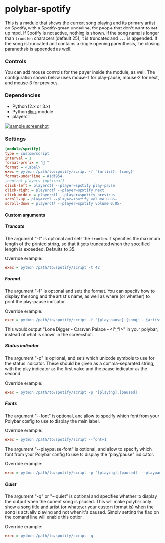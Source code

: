 # polybar-spotify

This is a module that shows the current song playing and its primary artist on Spotify, with a Spotify-green underline, for people that don't want to set up mpd. If Spotify is not active, nothing is shown. If the song name is longer than `trunclen` characers (default 25), it is truncated and `...` is appended. If the song is truncated and contains a single opening parenthesis, the closing paranethsis is appended as well.

### Controls

You can add mouse controls for the player inside the module, as well. The configuration shown below uses mouse-1 for play-pause, mouse-2 for next, and mouse-3 for previous.

### Dependencies
- Python (2.x or 3.x)
- Python [`dbus`](https://pypi.org/project/dbus-python/) module
- playerctl

[![sample screenshot](https://i.imgur.com/kEluTSq.png)](https://i.imgur.com/kEluTSq.png)

### Settings
``` ini
[module/spotify]
type = custom/script
interval = 1
format-prefix = " "
format = <label>
exec = python /path/to/spotify/script -f '{artist}: {song}'
format-underline = #1db954
;control players (optional)
click-left = playerctl --player=spotify play-pause 
click-right = playerctl --player=spotify next 
click-middle = playerctl --player=spotify previous
scroll-up = playerctl --player=spotify volume 0.05+ 
scroll-down = playerctl --player=spotify volume 0.05-
```

#### Custom arguments

##### Truncate

The argument "-t" is optional and sets the `trunlen`. It specifies the maximum length of the printed string, so that it gets truncated when the specified length is exceeded. Defaults to 35.

Override example:

``` ini
exec = python /path/to/spotify/script -t 42
```

##### Format

The argument "-f" is optional and sets the format. You can specify how to display the song and the artist's name, as well as where (or whether) to print the play-pause indicator. 

Override example:

``` ini
exec = python /path/to/spotify/script -f '{play_pause} {song} - {artist} - {album}'
```

This would output "Lone Digger - Caravan Palace - <I°_°I>" in your polybar, instead of what is shown in the screenshot.

##### Status indicator

The argument "-p" is optional, and sets which unicode symbols to use for the status indicator. These should be given as a comma-separated string, with the play indicator as the first value and the pause indicator as the second.

Override example:

``` ini
exec = python /path/to/spotify/script -p '[playing],[paused]'
```

##### Fonts

The argument "--font" is optional, and allow to specify which font from your Polybar config to use to display the main label.

Override example:
```ini
exec = python /path/to/spotify/script --font=1
```

The argument "--playpause-font" is optional, and allow to specify which font from your Polybar config to use to display the "play/pause" indicator.

Override example:
``` ini
exec = python /path/to/spotify/script -p '[playing],[paused]' --playpause-font=2
```

##### Quiet

The argument "-q" or "--quiet" is optional and specifies whether to display the output when the current song is paused.
This will make polybar only show a song title and artist (or whatever your custom format is) when the song is actually playing and not when it's paused.
Simply setting the flag on the comand line will enable this option.

Override example:
```ini
exec = python /path/to/spotify/script -q
```
